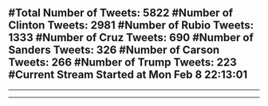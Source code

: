 #Total Number of Tweets: 5822 
#Number of Clinton Tweets: 2981
#Number of Rubio Tweets: 1333
#Number of Cruz Tweets: 690
#Number of Sanders Tweets: 326
#Number of Carson Tweets: 266
#Number of Trump Tweets: 223
#Current Stream Started at Mon Feb  8 22:13:01
---
---
---

